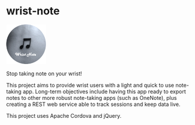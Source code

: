 # wrist-note
![alt tag](https://github.com/albertodenatale/wrist-note/blob/master/Square44x44Logo.scale-240.png)


Stop taking note on your wrist! 

This project aims to provide wrist users with a light and quick to use note-taking app. Long-term objectives include having this app ready to export notes to other more robust note-taking apps (such as OneNote), plus creating a REST web service able to track sessions and keep data live.

This project uses Apache Cordova and jQuery.
